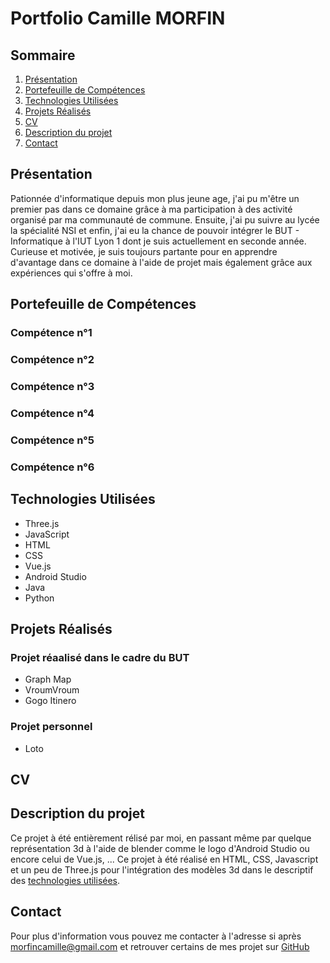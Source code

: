 # Portfolio Camille MORFIN

## Sommaire
1. [Présentation](#présentation)
2. [Portefeuille de Compétences](#portefeuille-de-compétences)
3. [Technologies Utilisées](#technologies-utilisées)
4. [Projets Réalisés](#projets-réalisés)
5. [CV](#cv)
6. [Description du projet](#description-du-projet)
7. [Contact](#contact)

## Présentation
Pationnée d'informatique depuis mon plus jeune age, j'ai pu m'être un premier pas dans ce domaine grâce à ma participation à des activité organisé par ma communauté de commune. Ensuite, j'ai pu suivre au lycée la spécialité NSI et enfin, j'ai eu la chance de pouvoir intégrer le BUT - Informatique à l'IUT Lyon 1 dont je suis actuellement en seconde année. Curieuse et motivée, je suis toujours partante pour en apprendre d'avantage dans ce domaine à l'aide de projet mais également grâce aux expériences qui s'offre à moi.

## Portefeuille de Compétences
### Compétence n°1
### Compétence n°2
### Compétence n°3
### Compétence n°4
### Compétence n°5
### Compétence n°6

## Technologies Utilisées
- Three.js
- JavaScript
- HTML
- CSS
- Vue.js
- Android Studio
- Java
- Python

## Projets Réalisés
### Projet réaalisé dans le cadre du BUT
- Graph Map 
- VroumVroum
- Gogo Itinero
### Projet personnel
- Loto

## CV

## Description du projet
Ce projet à été entièrement rélisé par moi, en passant même par quelque représentation 3d à l'aide de blender comme le logo d'Android Studio ou encore celui de Vue.js, ...
Ce projet à été réalisé en HTML, CSS, Javascript et un peu de Three.js pour l'intégration des modèles 3d dans le descriptif des [technologies utilisées](#technologies-utilisées).
## Contact
Pour plus d'information vous pouvez me contacter à l'adresse si après [morfincamille@gmail.com](mailto:morfincamille@gmail.com) et retrouver certains de mes projet sur [GitHub](https://github.com/CamsCams04)
